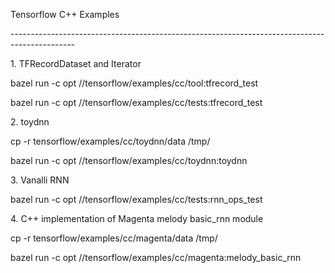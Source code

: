 <p>Tensorflow C++ Examples</p>
<p>----------------------------------------------------------------------------------------------</p>
<p>1. TFRecordDataset and Iterator</p>
<p>bazel run -c opt //tensorflow/examples/cc/tool:tfrecord_test</p>
<p>bazel run -c opt //tensorflow/examples/cc/tests:tfrecord_test</p>

<p>2. toydnn</p>
<p>cp -r tensorflow/examples/cc/toydnn/data /tmp/</p>
<p>bazel run -c opt //tensorflow/examples/cc/toydnn:toydnn</p>

<p>3. Vanalli RNN</p>
<p>bazel run -c opt //tensorflow/examples/cc/tests:rnn_ops_test</p>

<p>4. C++ implementation of Magenta melody basic_rnn module</p>
<p>cp -r tensorflow/examples/cc/magenta/data /tmp/</p>
<p>bazel run -c opt //tensorflow/examples/cc/magenta:melody_basic_rnn</p>
